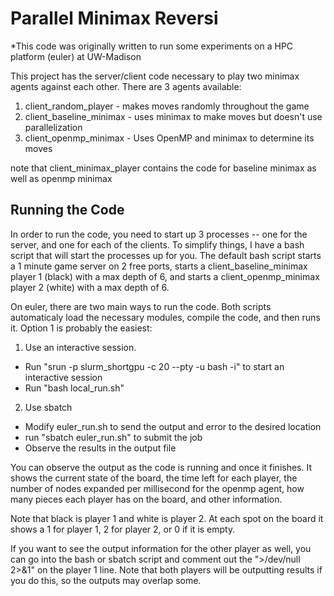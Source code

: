 # Parallel Minimax Reversi

*This code was originally written to run some experiments on a HPC platform (euler) at UW-Madison

This project has the server/client code necessary to play two minimax agents against each other. There are 3 agents available:
1. client_random_player - makes moves randomly throughout the game
2. client_baseline_minimax - uses minimax to make moves but doesn't use parallelization
3. client_openmp_minimax - Uses OpenMP and minimax to determine its moves  

note that client_minimax_player contains the code for baseline minimax as well as openmp minimax

## Running the Code
In order to run the code, you need to start up 3 processes -- one for the server, and one for each of the clients. To simplify things, I have a bash script that will start the processes up for you. The default bash script starts a 1 minute game server on 2 free ports, starts a client_baseline_minimax player 1 (black) with a max depth of 6, and starts a client_openmp_minimax player 2 (white) with a max depth of 6.

On euler, there are two main ways to run the code. Both scripts automaticaly load the necessary modules, compile the code, and then runs it. Option 1 is probably the easiest:
1. Use an interactive session.  
  - Run "srun -p slurm_shortgpu -c 20 --pty -u bash -i" to start an interactive session
  - Run "bash local_run.sh"
  
2. Use sbatch
  - Modify euler_run.sh to send the output and error to the desired location
  - run "sbatch euler_run.sh" to submit the job
  - Observe the results in the output file
    
You can observe the output as the code is running and once it finishes. It shows the current state of the board, the time left for each player, the number of nodes expanded per millisecond for the openmp agent, how many pieces each player has on the board, and other information. 

Note that black is player 1 and white is player 2. At each spot on the board it shows a 1 for player 1, 2 for player 2, or 0 if it is empty. 

If you want to see the output information for the other player as well, you can go into the bash or sbatch script and comment out the ">/dev/null 2>&1" on the player 1 line. Note that both players will be outputting results if you do this, so the outputs may overlap some.
